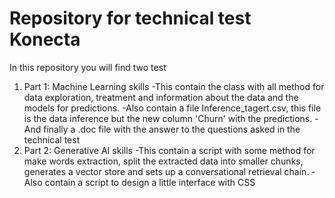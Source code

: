 # Repository for technical test Konecta
In this repository you will find two test
1) Part 1: Machine Learning skills
     -This contain the class with all method for data exploration, treatment and information about the data and the models for predictions.
     -Also contain a file Inference_tagert.csv, this file is the data inference but the new column 'Churn' with the predictions.
     -And finally a .doc file with the answer to the questions asked in the technical test
3) Part 2: Generative AI skills
     -This contain a script with some method for make words extraction, split the extracted data into smaller chunks, generates a vector store and sets up a conversational retrieval chain.
     -Also contain a script to design a little interface with CSS
